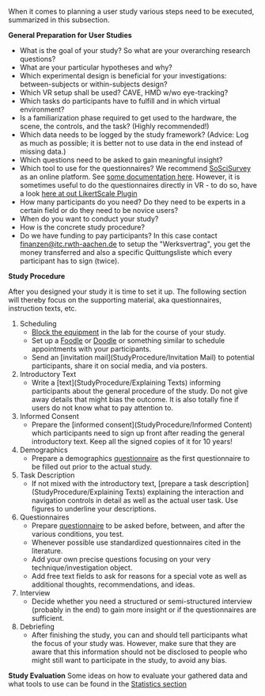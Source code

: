 When it comes to planning a user study various steps need to be executed, summarized in this subsection.

**General Preparation for User Studies**
- What is the goal of your study? So what are your overarching research questions?
- What are your particular hypotheses and why?
- Which experimental design is beneficial for your investigations: between-subjects or within-subjects design?
- Which VR setup shall be used? CAVE, HMD w/wo eye-tracking?
- Which tasks do participants have to fulfill and in which virtual environment? 
- Is a familiarization phase required to get used to the hardware, the scene, the controls, and the task? (Highly recommended!)
- Which data needs to be logged by the study framework? (Advice: Log as much as possible; it is better not to use data in the end instead of missing data.)
- Which questions need to be asked to gain meaningful insight? 
- Which tool to use for the questionnaires? We recommend [SoSciSurvey](https://www.soscisurvey.de/) as an online platform. See [some documentation here](https://help.itc.rwth-aachen.de/en/service/u7okrwv9h0s2/article/6e30ff0575d84d09b6e5db792cae60ba/). However, it is sometimes useful to do the questionnaires directly in VR - to do so, have a look [here at out LikertScale Plugin](https://git-ce.rwth-aachen.de/vr-vis/VR-Group/unreal-development/plugins/likert-scale-plugin)
- How many participants do you need? Do they need to be experts in a certain field or do they need to be novice users?
- When do you want to conduct your study?
- How is the concrete study procedure?
- Do we have funding to pay participants? In this case contact finanzen@itc.rwth-aachen.de to setup the "Werksvertrag", you get the money transferred and also a specific Quittungsliste which every participant has to sign (twice). 

**Study Procedure**

After you designed your study it is time to set it up. The following section will thereby focus on the supporting material, aka questionnaires, instruction texts, etc.

1. Scheduling
   - [Block the equipment](https://rwth-aachen.sciebo.de/f/4542196192) in the lab for the course of your study.
   - Set up a [Foodle](https://terminplaner6.dfn.de/en) or [Doodle](https://doodle.com/en/) or something similar to schedule appointments with your participants.
   - Send an [invitation mail](StudyProcedure/Invitation Mail) to potential participants, share it on social media, and via posters.
2. Introductory Text
   - Write a [text](StudyProcedure/Explaining Texts) informing participants about the general procedure of the study. Do not give away details that might bias the outcome. It is also totally fine if users do not know what to pay attention to.
3. Informed Consent
   - Prepare the [informed consent](StudyProcedure/Informed Content) which participants need to sign up front after reading the general introductory text. Keep all the signed copies of it for 10 years!
4. Demographics
   - Prepare a demographics [questionnaire](StudyProcedure/Questionnaires) as the first questionnaire to be filled out prior to the actual study.
5. Task Description
   - If not mixed with the introductory text, [prepare a task description](StudyProcedure/Explaining Texts) explaining the interaction and navigation controls in detail as well as the actual user task. Use figures to underline your descriptions.
6. Questionnaires
   - Prepare [questionnaire](StudyProcedure/Questionnaires) to be asked before, between, and after the various conditions, you test.
   - Whenever possible use standardized questionnaires cited in the literature. 
   - Add your own precise questions focusing on your very technique/investigation object. 
   - Add free text fields to ask for reasons for a special vote as well as additional thoughts, recommendations, and ideas.
7. Interview
    - Decide whether you need a structured or semi-structured interview (probably in the end) to gain more insight or if the questionnaires are sufficient.
8. Debriefing
    - After finishing the study, you can and should tell participants what the focus of your study was. However, make sure that they are aware that this information should not be disclosed to people who might still want to participate in the study, to avoid any bias.

**Study Evaluation**
Some ideas on how to evaluate your gathered data and what tools to use can be found in the [Statistics section](StudyProcedure/Statistics)